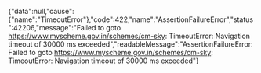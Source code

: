{"data":null,"cause":{"name":"TimeoutError"},"code":422,"name":"AssertionFailureError","status":42206,"message":"Failed to goto https://www.myscheme.gov.in/schemes/cm-sky: TimeoutError: Navigation timeout of 30000 ms exceeded","readableMessage":"AssertionFailureError: Failed to goto https://www.myscheme.gov.in/schemes/cm-sky: TimeoutError: Navigation timeout of 30000 ms exceeded"}